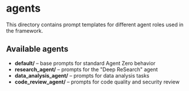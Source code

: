 # agents

This directory contains prompt templates for different agent roles used in the framework.

## Available agents

- **default/** – base prompts for standard Agent Zero behavior
- **research_agent/** – prompts for the "Deep ReSearch" agent
- **data_analysis_agent/** – prompts for data analysis tasks
- **code_review_agent/** – prompts for code quality and security review
